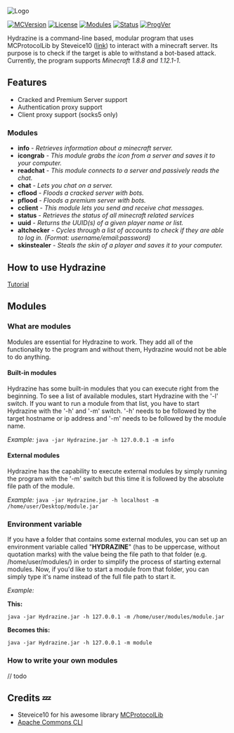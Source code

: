 ![Logo](http://i.imgur.com/mqn4TON.png)

[![MCVersion](https://img.shields.io/badge/Minecraft%20version-1.8.8%20%26%201.12.1--1-orange.svg)](https://minecraft.net)
[![License](https://img.shields.io/badge/License-MIT-green.svg)](https://opensource.org/licenses/mit-license.html)
[![Modules](https://img.shields.io/badge/Modules-11-yellow)](https://github.com/xTACTIXzZ/Hydrazine/wiki/Module-list)
[![Status](https://img.shields.io/badge/Status-Beta-red.svg)](http://i.investopedia.com/dimages/graphics/beta03.png)
[![ProgVer](https://img.shields.io/badge/Program%20version-1.1-blue.svg)](https://github.com/xTACTIXzZ/Hydrazine)



Hydrazine is a command-line based, modular program that uses MCProtocolLib by Steveice10 ([link](https://github.com/Steveice10/MCProtocolLib)) to interact with a minecraft server. Its purpose is to check if the target is able to withstand a bot-based attack. Currently, the program supports *Minecraft 1.8.8 and 1.12.1-1*.


## Features
- Cracked and Premium Server support
- Authentication proxy support
- Client proxy support (socks5 only)
### Modules
* **info** - *Retrieves information about a minecraft server.*
* **icongrab** - *This module grabs the icon from a server and saves it to your computer.*
* **readchat** - *This module connects to a server and passively reads the chat.*
* **chat** - *Lets you chat on a server.*
* **cflood** - *Floods a cracked server with bots.*
* **pflood** - *Floods a premium server with bots.*
* **cclient** - *This module lets you send and receive chat messages.*
* **status** - *Retrieves the status of all minecraft related services*
* **uuid** - *Returns the UUID(s) of a given player name or list.*
* **altchecker** - *Cycles through a list of accounts to check if they are able to log in. (Format: username/email:password)*
* **skinstealer** - *Steals the skin of a player and saves it to your computer.*

## How to use Hydrazine
[Tutorial](https://github.com/xTACTIXzZ/Hydrazine/wiki/How-to-use-Hydrazine)

## Modules
### What are modules
Modules are essential for Hydrazine to work. They add all of the functionality to the program and without them, Hydrazine would not be able to do anything.

#### Built-in modules
Hydrazine has some built-in modules that you can execute right from the beginning. To see a list of available modules, start Hydrazine with the '-l' switch. If you want to run a module from that list, you have to start Hydrazine with the '-h' and '-m' switch. '-h' needs to be followed by the target hostname or ip address and '-m' needs to be followed by the module name.

*Example:* ```java -jar Hydrazine.jar -h 127.0.0.1 -m info```
#### External modules
Hydrazine has the capability to execute external modules by simply running the program with the '-m' switch but this time it is followed by the absolute file path of the module.

*Example:* ```java -jar Hydrazine.jar -h localhost -m /home/user/Desktop/module.jar```

### Environment variable
If you have a folder that contains some external modules, you can set up an environment variable called "**HYDRAZINE**" (has to be uppercase, without quotation marks) with the value being the file path to that folder (e.g. /home/user/modules/) in order to simplify the process of starting external modules. Now, if you'd like to start a module from that folder, you can simply type it's name instead of the full file path to start it.

*Example:*

**This:**

```java -jar Hydrazine.jar -h 127.0.0.1 -m /home/user/modules/module.jar```

**Becomes this:**

```java -jar Hydrazine.jar -h 127.0.0.1 -m module```

### How to write your own modules
// todo

## Credits :zzz:

* Steveice10 for his awesome library [MCProtocolLib](https://github.com/Steveice10/MCProtocolLib)
* [Apache Commons CLI](https://commons.apache.org/proper/commons-cli/)
